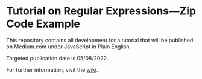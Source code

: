 # Tutorial on Regular Expressions—Zip Code Example

This repository contains all development for a tutorial that will be
published on Medium.com under JavaScript in Plain English.

Targeted publication date is 05/08/2022.

For further information, visit the [wiki](https://github.com/RHieger/regex-zip-code-tutorial/wiki).
